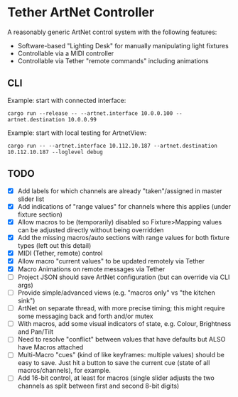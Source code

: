 # Tether ArtNet Controller

A reasonably generic ArtNet control system with the following features:
- Software-based "Lighting Desk" for manually manipulating light fixtures
- Controllable via a MIDI controller
- Controllable via Tether "remote commands" including animations

## CLI

Example: start with connected interface:
```
cargo run --release -- --artnet.interface 10.0.0.100 --artnet.destination 10.0.0.99
```

Example: start with local testing for ArtnetView:
```
cargo run -- --artnet.interface 10.112.10.187 --artnet.destination 10.112.10.187 --loglevel debug
```

## TODO
- [x] Add labels for which channels are already "taken"/assigned in master slider list
- [x] Add indications of "range values" for channels where this applies (under fixture section)
- [x] Allow macros to be (temporarily) disabled so Fixture>Mapping values can be adjusted directly without being overridden
- [x] Add the missing macros/auto sections with range values for both fixture types (left out this detail)
- [x] MIDI (Tether, remote) control
- [x] Allow macro "current values" to be updated remotely via Tether
- [x] Macro Animations on remote messages via Tether
- [ ] Project JSON should save ArtNet configuration (but can override via CLI args)
- [ ] Provide simple/advanced views (e.g. "macros only" vs "the kitchen sink")
- [ ] ArtNet on separate thread, with more precise timing; this might require some messaging back and forth and/or mutex
- [ ] With macros, add some visual indicators of state, e.g. Colour, Brightness and Pan/Tilt 
- [ ] Need to resolve "conflict" between values that have defaults but ALSO have Macros attached
- [ ] Multi-Macro "cues" (kind of like keyframes: multiple values) should be easy to save. Just hit a button to save the current cue (state of all macros/channels), for example.
- [ ] Add 16-bit control, at least for macros (single slider adjusts the two channels as split between first and second 8-bit digits)
